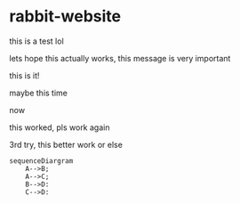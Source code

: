 # rabbit-website

this is a test lol

lets hope this actually works, this message is very important

this is it!

maybe this time

now

this worked, pls work again

3rd try, this better work or else

```mermaid
sequenceDiargram
    A-->B;
    A-->C;
    B-->D:
    C-->D:
```
